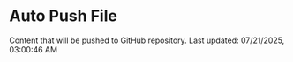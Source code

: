 # Auto Push File

Content that will be pushed to GitHub repository.
Last updated: 07/21/2025, 03:00:46 AM